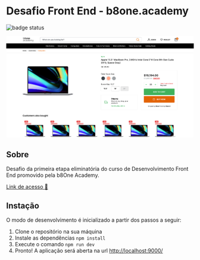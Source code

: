 # Desafio Front End - b8one.academy

![badge status](https://img.shields.io/badge/Project%20Status-done-green?)

<img src="./screenshot-b8one-layout.png" >

## Sobre

Desafio da primeira etapa eliminatória do curso de Desenvolvimento Front End promovido pela b8One Academy.

<a href="https://leottx.github.io/b8one-desafio-front-end/">Link de acesso 🔗</a>

## Instação

O modo de desenvolvimento é inicializado a partir dos passos a seguir:

1. Clone o repositório na sua máquina
2. Instale as dependências `npm install`
3. Execute o comando `npm run dev`
4. Pronto! A aplicação será aberta na url <a href="http://localhost:9000">http://localhost:9000/</a>
